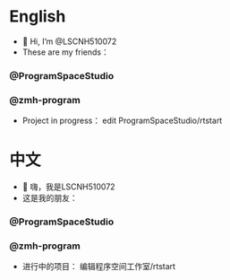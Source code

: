 # English
- 👋 Hi, I’m @LSCNH510072
- These are my friends：
### @ProgramSpaceStudio 
### @zmh-program
- Project in progress：
edit ProgramSpaceStudio/rtstart
  
##

# 中文 
- 👋 嗨，我是LSCNH510072
- 这是我的朋友：
### @ProgramSpaceStudio 
### @zmh-program
- 进行中的项目：
编辑程序空间工作室/rtstart

<!--LSCNH510072/LSCNH510072 is a ✨ special ✨ repository because its `README.md` (this file) appears on your GitHub profile.
You can click the Preview link to take a look at your changes. -->

